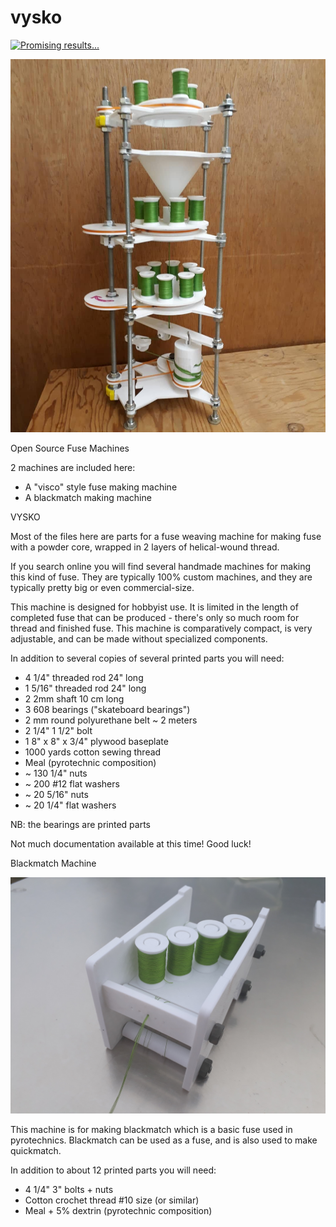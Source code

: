# vysko
[![Promising results...](https://img.youtube.com/vi/EKHszj4jTb0/0.jpg)](https://www.youtube.com/watch?v=EKHszj4jTb0)

![Vysko Version 1](https://github.com/jesseparker/vysko/blob/master/img/vysko.jpg?raw=true)

Open Source Fuse Machines

2 machines are included here:

- A "visco" style fuse making machine
- A blackmatch making machine

VYSKO

Most of the files here are parts for a fuse weaving machine for making fuse with a powder core, wrapped in 2 layers of helical-wound thread.

If you search online you will find several handmade machines for making this kind of fuse.  They are typically 100% custom machines, and they are typically pretty big or even commercial-size.

This machine is designed for hobbyist use.  It is limited in the length of completed fuse that can be produced - there's only so much room for thread and finished fuse.  This machine is comparatively compact, is very adjustable, and can be made without specialized components.

In addition to several copies of several printed parts you will need:

- 4 1/4" threaded rod 24" long
- 1 5/16" threaded rod 24" long
- 2 2mm shaft 10 cm long
- 3 608 bearings ("skateboard bearings")
- 2 mm round polyurethane belt ~ 2 meters
- 2 1/4" 1 1/2" bolt
- 1 8" x 8" x 3/4" plywood baseplate
- 1000 yards cotton sewing thread
- Meal (pyrotechnic composition)
- ~ 130 1/4" nuts
- ~ 200 #12 flat washers
- ~ 20 5/16" nuts
- ~ 20 1/4" flat washers

NB: the bearings are printed parts

Not much documentation available at this time!  Good luck!



Blackmatch Machine

![Blackmatch Version 1](https://github.com/jesseparker/vysko/blob/master/img/bm.jpg?raw=true)

This machine is for making blackmatch which is a basic fuse used in pyrotechnics.  Blackmatch can be used as a fuse, and is also used to make quickmatch.

In addition to about 12 printed parts you will need:

- 4 1/4" 3" bolts + nuts
- Cotton crochet thread #10 size (or similar)
- Meal + 5% dextrin (pyrotechnic composition)

